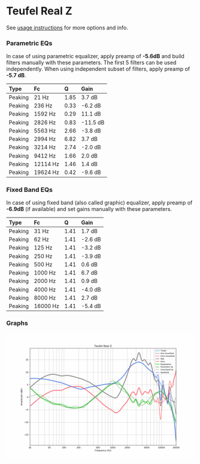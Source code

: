 # Teufel Real Z
See [usage instructions](https://github.com/jaakkopasanen/AutoEq#usage) for more options and info.

### Parametric EQs
In case of using parametric equalizer, apply preamp of **-5.6dB** and build filters manually
with these parameters. The first 5 filters can be used independently.
When using independent subset of filters, apply preamp of **-5.7 dB**.

| Type    | Fc       |    Q | Gain     |
|:--------|:---------|:-----|:---------|
| Peaking | 21 Hz    | 1.85 | 3.7 dB   |
| Peaking | 236 Hz   | 0.33 | -6.2 dB  |
| Peaking | 1592 Hz  | 0.29 | 11.1 dB  |
| Peaking | 2826 Hz  | 0.83 | -11.5 dB |
| Peaking | 5563 Hz  | 2.66 | -3.8 dB  |
| Peaking | 2994 Hz  | 6.82 | 3.7 dB   |
| Peaking | 3214 Hz  | 2.74 | -2.0 dB  |
| Peaking | 9412 Hz  | 1.66 | 2.0 dB   |
| Peaking | 12114 Hz | 1.46 | 1.4 dB   |
| Peaking | 19624 Hz | 0.42 | -9.6 dB  |

### Fixed Band EQs
In case of using fixed band (also called graphic) equalizer, apply preamp of **-6.9dB**
(if available) and set gains manually with these parameters.

| Type    | Fc       |    Q | Gain    |
|:--------|:---------|:-----|:--------|
| Peaking | 31 Hz    | 1.41 | 1.7 dB  |
| Peaking | 62 Hz    | 1.41 | -2.6 dB |
| Peaking | 125 Hz   | 1.41 | -3.2 dB |
| Peaking | 250 Hz   | 1.41 | -3.9 dB |
| Peaking | 500 Hz   | 1.41 | 0.6 dB  |
| Peaking | 1000 Hz  | 1.41 | 6.7 dB  |
| Peaking | 2000 Hz  | 1.41 | 0.9 dB  |
| Peaking | 4000 Hz  | 1.41 | -4.0 dB |
| Peaking | 8000 Hz  | 1.41 | 2.7 dB  |
| Peaking | 16000 Hz | 1.41 | -5.4 dB |

### Graphs
![](./Teufel%20Real%20Z.png)